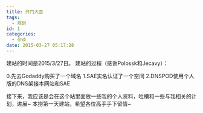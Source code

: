 ```yaml
---
title: 开门大吉
tags:
  - 规划
id: 1
categories:
  - 杂谈
date: 2015-03-27 05:17:28
---
```


建站的时间是2015/3/27日。
 建站的过程（感谢Polossk和Jecavy）：

0.先去Godaddy购买了一个域名
 1.SAE实名认证了一个空间
 2.DNSPOD使用个人版的DNS架接本网站和SAE

接下来，我应该是会在这个站里面放一些我的个人资料，吐槽和一些与我相关的计划，进展~
 本捞第一天建站，希望各位高手手下留情~
